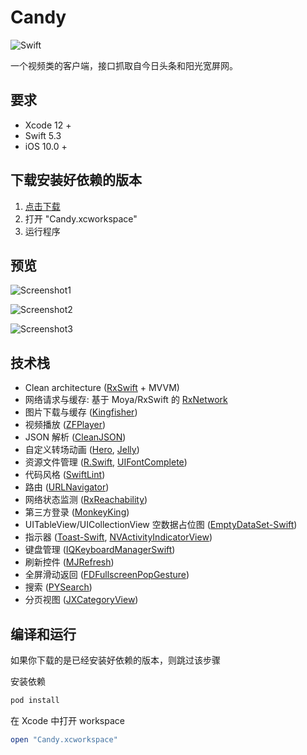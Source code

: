 # Candy

![Swift](https://img.shields.io/badge/Swift-5.3-orange.svg)

一个视频类的客户端，接口抓取自今日头条和阳光宽屏网。

## 要求

- Xcode 12 +
- Swift 5.3
- iOS 10.0 +

## 下载安装好依赖的版本

1. [点击下载](https://github.com/InsectQY/Candy/releases/download/0.1.0/Candy.zip)
2. 打开 "Candy.xcworkspace"
3. 运行程序

## 预览

![Screenshot1](https://ae01.alicdn.com/kf/HTB1cWjjbRKw3KVjSZTE5jcuRpXak.gif)

![Screenshot2](https://ae01.alicdn.com/kf/HTB1p.fdbR1D3KVjSZFy5jbuFpXaN.gif)

![Screenshot3](https://ae01.alicdn.com/kf/HTB1.6_bbL1H3KVjSZFB5jbSMXXaR.gif)

## 技术栈

- Clean architecture ([RxSwift](https://github.com/ReactiveX/RxSwift) + MVVM)
- 网络请求与缓存: 基于 Moya/RxSwift 的 [RxNetwork](<https://github.com/Pircate/RxNetwork>)
- 图片下载与缓存 ([Kingfisher](<https://github.com/onevcat/Kingfisher>)) 
- 视频播放 ([ZFPlayer](<https://github.com/renzifeng/ZFPlayer>))
- JSON 解析 ([CleanJSON](<https://github.com/Pircate/CleanJSON>))
- 自定义转场动画 ([Hero](https://github.com/HeroTransitions/Hero), [Jelly](https://github.com/SebastianBoldt/Jelly))
- 资源文件管理 ([R.Swift](https://github.com/mac-cain13/R.swift), [UIFontComplete](https://github.com/Nirma/UIFontComplete))
- 代码风格 ([SwiftLint](https://github.com/realm/SwiftLint))
- 路由 ([URLNavigator](<https://github.com/devxoul/URLNavigator>))
- 网络状态监测 ([RxReachability](https://github.com/RxSwiftCommunity/RxReachability))
- 第三方登录 ([MonkeyKing](https://github.com/nixzhu/MonkeyKing))
- UITableView/UICollectionView 空数据占位图 ([EmptyDataSet-Swift](https://github.com/Xiaoye220/EmptyDataSet-Swift))
- 指示器 ([Toast-Swift](https://github.com/scalessec/Toast-Swift), [NVActivityIndicatorView](https://github.com/ninjaprox/NVActivityIndicatorView))
- 键盘管理 ([IQKeyboardManagerSwift](https://github.com/hackiftekhar/IQKeyboardManager))
- 刷新控件 ([MJRefresh](<https://github.com/CoderMJLee/MJRefresh>))
- 全屏滑动返回 ([FDFullscreenPopGesture](https://github.com/forkingdog/FDFullscreenPopGesture))
- 搜索 ([PYSearch](https://github.com/ko1o/PYSearch))
- 分页视图 ([JXCategoryView](https://github.com/pujiaxin33/JXCategoryView))
## 编译和运行

如果你下载的是已经安装好依赖的版本，则跳过该步骤  

安装依赖

  ```ruby
  pod install
  ```

在 Xcode 中打开 workspace
  ```ruby
  open "Candy.xcworkspace"
  ```



